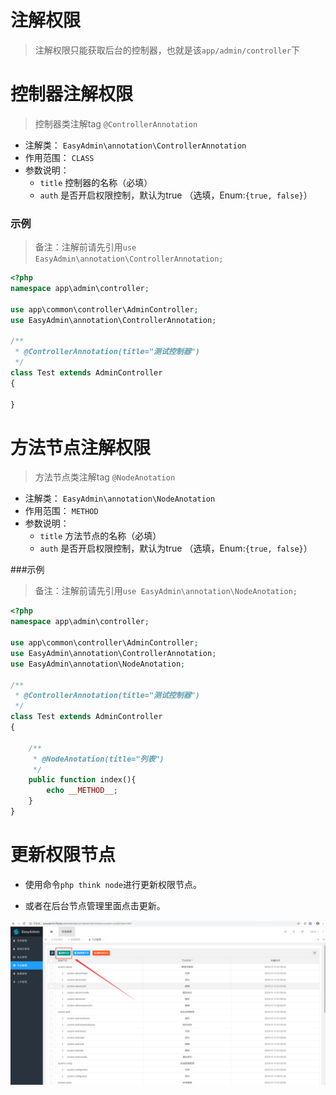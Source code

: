 # 注解权限

> 注解权限只能获取后台的控制器，也就是该`app/admin/controller`下

# 控制器注解权限

> 控制器类注解tag `@ControllerAnnotation`
 
* 注解类： `EasyAdmin\annotation\ControllerAnnotation`
* 作用范围： `CLASS`
* 参数说明：
    * `title` 控制器的名称（必填）
    * `auth` 是否开启权限控制，默认为true （选填，Enum:`{true, false}`）

### 示例

>备注：注解前请先引用`use EasyAdmin\annotation\ControllerAnnotation;`

```php
<?php
namespace app\admin\controller;

use app\common\controller\AdminController;
use EasyAdmin\annotation\ControllerAnnotation;

/**
 * @ControllerAnnotation(title="测试控制器")
 */
class Test extends AdminController
{
    
}
```
# 方法节点注解权限

>方法节点类注解tag `@NodeAnotation`
 
* 注解类： `EasyAdmin\annotation\NodeAnotation`
* 作用范围： `METHOD`
* 参数说明：
    * `title` 方法节点的名称（必填）
    * `auth` 是否开启权限控制，默认为true （选填，Enum:`{true, false}`）
    
###示例

>备注：注解前请先引用`use EasyAdmin\annotation\NodeAnotation;`

```php
<?php
namespace app\admin\controller;

use app\common\controller\AdminController;
use EasyAdmin\annotation\ControllerAnnotation;
use EasyAdmin\annotation\NodeAnotation;

/**
 * @ControllerAnnotation(title="测试控制器")
 */
class Test extends AdminController
{

    /**
     * @NodeAnotation(title="列表")
     */
    public function index(){
        echo __METHOD__;
    }
}
```

# 更新权限节点

* 使用命令`php think node`进行更新权限节点。

* 或者在后台节点管理里面点击更新。

![执行命令行](../../images/node.png)
